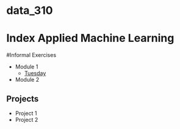 # data_310
# Index Applied Machine Learning 


#Informal Exercises 
- Module 1 
  - [Tuesday](Tues1.md)
- Module 2



## Projects 
- Project 1 
- Project 2
